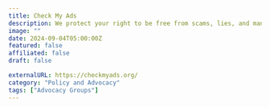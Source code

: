 ```yaml
---
title: Check My Ads
description: We protect your right to be free from scams, lies, and manipulation online.
image: ""
date: 2024-09-04T05:00:00Z
featured: false
affiliated: false
draft: false

externalURL: https://checkmyads.org/
category: "Policy and Advocacy"
tags: ["Advocacy Groups"]
---
```

